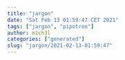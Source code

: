 ```yaml
---
title: "jargon"
date: "Sat Feb 13 01:59:47 CET 2021"
tags: ["jargon", "pipotron"]
author: m1ch3l
categories: ["generated"]
slug: "jargon/2021-02-13-01:59:47"
---
```



